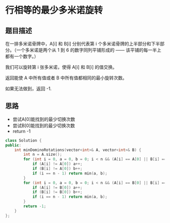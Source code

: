 # 行相等的最少多米诺旋转
## 题目描述
在一排多米诺骨牌中，A[i] 和 B[i] 分别代表第 i 个多米诺骨牌的上半部分和下半部分。（一个多米诺是两个从 1 到 6 的数字同列平铺形成的 —— 该平铺的每一半上都有一个数字。）

我们可以旋转第 i 张多米诺，使得 A[i] 和 B[i] 的值交换。

返回能使 A 中所有值或者 B 中所有值都相同的最小旋转次数。

如果无法做到，返回 -1.

## 思路
- 尝试A[0]能找到的最少切换次数
- 尝试B[0]能找到的最少切换次数
- return  -1

```c++
class Solution {
public:
    int minDominoRotations(vector<int>& A, vector<int>& B) {
        int n = A.size();
        for (int i = 0, a = 0, b = 0; i < n && (A[i] == A[0] || B[i] == A[0]); ++i) {
            if (A[i] != A[0]) a++;
            if (B[i] != A[0]) b++;
            if (i == n - 1) return min(a, b);
        }
        for (int i = 0, a = 0, b = 0; i < n && (A[i] == B[0] || B[i] == B[0]); ++i) {
            if (A[i] != B[0]) a++;
            if (B[i] != B[0]) b++;
            if (i == n - 1) return min(a, b);
        }
        return -1;
    }
};
```
